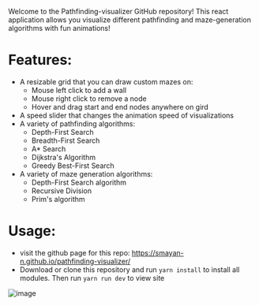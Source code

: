 Welcome to the Pathfinding-visualizer GitHub repository! 
This react application allows you visualize different pathfinding and maze-generation algorithms with fun animations!

# Features: #
* A resizable grid that you can draw custom mazes on:
  * Mouse left click to add a wall
  * Mouse right click to remove a node
  * Hover and drag start and end nodes anywhere on gird
* A speed slider that changes the animation speed of visualizations
* A variety of pathfinding algorithms:
  * Depth-First Search
  * Breadth-First Search
  * A* Search
  * Dijkstra's Algorithm
  * Greedy Best-First Search
* A variety of maze generation algorithms:
  * Depth-First Search algorithm
  * Recursive Division
  * Prim's algorithm
 

# Usage: #
* visit the github page for this repo: https://smayan-n.github.io/pathfinding-visualizer/
* Download or clone this repository and run `yarn install` to install all modules. Then run `yarn run dev` to view site

![image](https://github.com/Smayan-n/pathfinding-visualizer/assets/86111841/b498ee96-0d71-4b6f-8618-2193ee3799ec)
